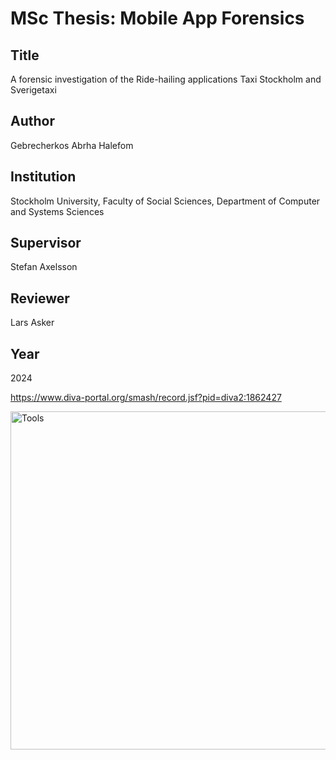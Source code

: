 # MSc Thesis: Mobile App Forensics

## Title
A forensic investigation of the Ride-hailing applications Taxi Stockholm and Sverigetaxi

## Author
Gebrecherkos Abrha Halefom

## Institution
Stockholm University, Faculty of Social Sciences, Department of Computer and Systems Sciences

## Supervisor
Stefan Axelsson

## Reviewer
Lars Asker

## Year
2024

https://www.diva-portal.org/smash/record.jsf?pid=diva2:1862427

<img width="541" alt="Tools" src="https://github.com/GebrecherkosAbrha/MSc-thesis-mobile-app-forensics/assets/73259009/e22ddab3-a5c8-47e6-9f55-bfc10e3e75e3">
